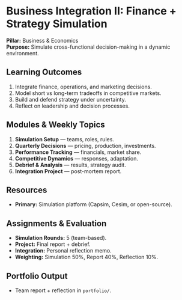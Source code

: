 # Business Integration II: Finance + Strategy Simulation
**Pillar:** Business & Economics  
**Purpose:** Simulate cross-functional decision-making in a dynamic environment.

## Learning Outcomes
1. Integrate finance, operations, and marketing decisions.
2. Model short vs long-term tradeoffs in competitive markets.
3. Build and defend strategy under uncertainty.
4. Reflect on leadership and decision processes.

## Modules & Weekly Topics
1. **Simulation Setup** — teams, roles, rules.
2. **Quarterly Decisions** — pricing, production, investments.
3. **Performance Tracking** — financials, market share.
4. **Competitive Dynamics** — responses, adaptation.
5. **Debrief & Analysis** — results, strategy audit.
6. **Integration Project** — post-mortem report.

## Resources
- **Primary:** Simulation platform (Capsim, Cesim, or open-source).

## Assignments & Evaluation
- **Simulation Rounds:** 5 (team-based).
- **Project:** Final report + debrief.
- **Integration:** Personal reflection memo.
- **Weighting:** Simulation 50%, Report 40%, Reflection 10%.

## Portfolio Output
- Team report + reflection in `portfolio/`.
